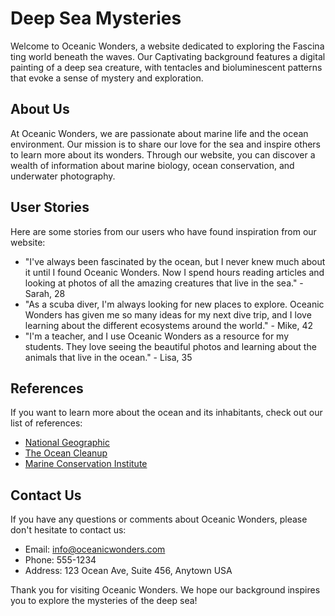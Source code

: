 <!--font:Orbitron-->

# Deep Sea Mysteries

<!--font:Barlow Condensed-->

Welcome to Oceanic Wonders, a website dedicated to exploring the Fas<wbr>ci<wbr>na<wbr>ting world beneath the waves. Our Cap<wbr>ti<wbr>va<wbr>ting background features a digital painting of a deep sea creature, with tentacles and bioluminescent patterns that evoke a sense of mystery and exploration.

## About Us

At Oceanic Wonders, we are passionate about marine life and the ocean environment. Our mission is to share our love for the sea and inspire others to learn more about its wonders. Through our website, you can discover a wealth of information about marine biology, ocean conservation, and underwater photography.

## User Stories

Here are some stories from our users who have found inspiration from our website:

-   "I've always been fascinated by the ocean, but I never knew much about it until I found Oceanic Wonders. Now I spend hours reading articles and looking at photos of all the amazing creatures that live in the sea." - Sarah, 28
-   "As a scuba diver, I'm always looking for new places to explore. Oceanic Wonders has given me so many ideas for my next dive trip, and I love learning about the different ecosystems around the world." - Mike, 42
-   "I'm a teacher, and I use Oceanic Wonders as a resource for my students. They love seeing the beautiful photos and learning about the animals that live in the ocean." - Lisa, 35

## References

If you want to learn more about the ocean and its inhabitants, check out our list of references:

-   [National Geographic](#)
-   [The Ocean Cleanup](#)
-   [Marine Conservation Institute](#)

## Contact Us

If you have any questions or comments about Oceanic Wonders, please don't hesitate to contact us:

-   Email: info@oceanicwonders.com
-   Phone: 555-1234
-   Address: 123 Ocean Ave, Suite 456, Anytown USA

Thank you for visiting Oceanic Wonders. We hope our background inspires you to explore the mysteries of the deep sea!

<!--

Write me content for website with wallpaper which alt text is:

"A digital painting of a deep sea creature, with tentacles and bioluminescent patterns evoking a sense of mystery and exploration."

The name/title of the page should not be 1:1 copy of the alt text but rather a real content of the website which is using this wallpaper.

- Use markdown format
- Start with heading
- Heading should be short and concise
- The content should look like a real website
- The website should not be about the wallpaper, wallpaper is just a related background
- Heading should be contain work "wallpaper" or "background"
- Include real sections like references, contact, user stories, etc. use things relevant to the page purpose.
- Feel free to use structure like headings, bullets, numbering, blockquotes, paragraphs, horizontal lines, etc.
- You can use formatting like bold or _italic_
- You can include UTF-8 emojis
- Links should be only #hash anchors (and you can refer to the document itself)
- Do not include images


---


# Oceanic Wonders Wallpaper: Discover the Mysteries of the Deep Sea

Welcome to Oceanic Wonders, a website dedicated to exploring the Fas<wbr>ci<wbr>na<wbr>ting world beneath the waves. Our stunning wallpaper features a digital painting of a deep sea creature, with tentacles and bioluminescent patterns that evoke a sense of mystery and exploration.

## About Us

At Oceanic Wonders, we are passionate about marine life and the ocean environment. Our mission is to share our love for the sea and inspire others to learn more about its wonders. Through our website, you can discover a wealth of information about marine biology, ocean conservation, and underwater photography.

## User Stories

Here are some stories from our users who have found inspiration from our website:

- "I've always been fascinated by the ocean, but I never knew much about it until I found Oceanic Wonders. Now I spend hours reading articles and looking at photos of all the amazing creatures that live in the sea." - Sarah, 28
- "As a scuba diver, I'm always looking for new places to explore. Oceanic Wonders has given me so many ideas for my next dive trip, and I love learning about the different ecosystems around the world." - Mike, 42
- "I'm a teacher, and I use Oceanic Wonders as a resource for my students. They love seeing the beautiful photos and learning about the animals that live in the ocean." - Lisa, 35

## References

If you want to learn more about the ocean and its inhabitants, check out our list of references:

- [National Geographic](#)
- [The Ocean Cleanup](#)
- [Marine Conservation Institute](#)

## Contact Us

If you have any questions or comments about Oceanic Wonders, please don't hesitate to contact us:

- Email: info@oceanicwonders.com
- Phone: 555-1234
- Address: 123 Ocean Ave, Suite 456, Anytown USA

Thank you for visiting Oceanic Wonders. We hope our wallpaper inspires you to explore the mysteries of the deep sea!


---


Heading should not include word "wallpaper". The website should not be about the wallpaper itself, wallpaper is just a related background, rewrite whole content.


---


# Oceanic Wonders: Discover the Mysteries of the Deep Sea

Welcome to Oceanic Wonders, a website dedicated to exploring the Fas<wbr>ci<wbr>na<wbr>ting world beneath the waves. Our Cap<wbr>ti<wbr>va<wbr>ting background features a digital painting of a deep sea creature, with tentacles and bioluminescent patterns that evoke a sense of mystery and exploration.

## About Us

At Oceanic Wonders, we are passionate about marine life and the ocean environment. Our mission is to share our love for the sea and inspire others to learn more about its wonders. Through our website, you can discover a wealth of information about marine biology, ocean conservation, and underwater photography.

## User Stories

Here are some stories from our users who have found inspiration from our website:

- "I've always been fascinated by the ocean, but I never knew much about it until I found Oceanic Wonders. Now I spend hours reading articles and looking at photos of all the amazing creatures that live in the sea." - Sarah, 28
- "As a scuba diver, I'm always looking for new places to explore. Oceanic Wonders has given me so many ideas for my next dive trip, and I love learning about the different ecosystems around the world." - Mike, 42
- "I'm a teacher, and I use Oceanic Wonders as a resource for my students. They love seeing the beautiful photos and learning about the animals that live in the ocean." - Lisa, 35

## References

If you want to learn more about the ocean and its inhabitants, check out our list of references:

- [National Geographic](#)
- [The Ocean Cleanup](#)
- [Marine Conservation Institute](#)

## Contact Us

If you have any questions or comments about Oceanic Wonders, please don't hesitate to contact us:

- Email: info@oceanicwonders.com
- Phone: 555-1234
- Address: 123 Ocean Ave, Suite 456, Anytown USA

Thank you for visiting Oceanic Wonders. We hope our background inspires you to explore the mysteries of the deep sea!

-->

